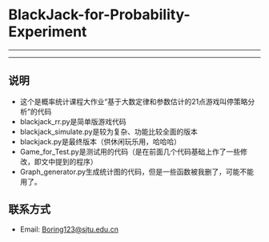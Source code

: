 # BlackJack-for-Probability-Experiment
***
***
## 说明
* 这个是概率统计课程大作业“基于大数定律和参数估计的21点游戏叫停策略分析”的代码
* blackjack_rr.py是简单版游戏代码
* blackjack_simulate.py是较为复杂、功能比较全面的版本
* blackjack.py是最终版本（供休闲玩乐用，哈哈哈）
* Game_for_Test.py是测试用的代码（是在前面几个代码基础上作了一些修改，即文中提到的程序）
* Graph_generator.py生成统计图的代码，但是一些函数被我删了，可能不能用了。

## 联系方式
* Email: Boring123@sjtu.edu.cn
